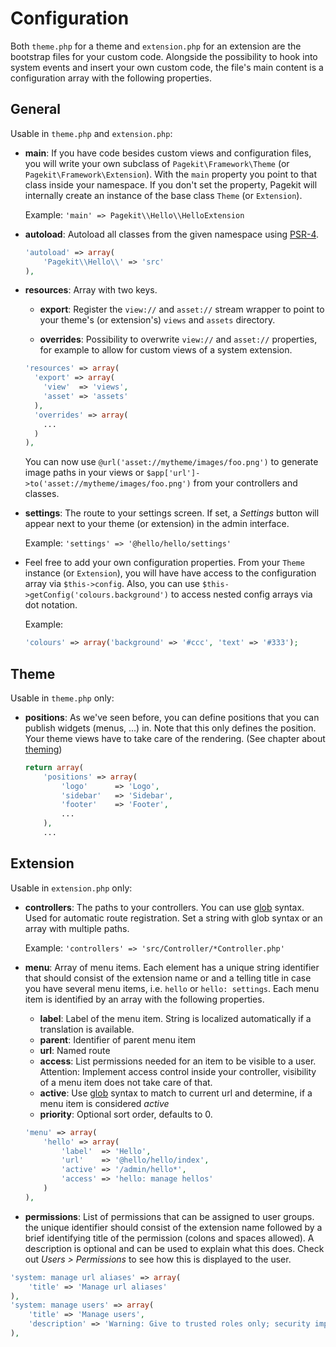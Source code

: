 # Configuration

Both `theme.php` for a theme and `extension.php` for an extension are the bootstrap files for your custom code. Alongside the possibility to hook into system events and insert your own custom code, the file's main content is a configuration array with the following properties.

## General

Usable in `theme.php` and `extension.php`:

  - **main**: If you have code besides custom views and configuration files, you will write your own subclass of `Pagekit\Framework\Theme` (or `Pagekit\Framework\Extension`). With the `main` property you point to that class inside your namespace. If you don't set the property, Pagekit will internally create an instance of the base class `Theme` (or
    `Extension`).

    Example: `'main' => Pagekit\\Hello\\HelloExtension`

  - **autoload**: Autoload all classes from the given namespace using [PSR-4](http://www.php-fig.org/psr/psr-4/).

    ```php
    'autoload' => array(
        'Pagekit\\Hello\\' => 'src'
    ),
    ```

  - **resources**: Array with two keys.

    - **export**: Register the `view://` and `asset://` stream wrapper to point to your theme's (or extension's) `views` and `assets` directory.

    - **overrides**: Possibility to overwrite `view://` and `asset://` properties, for example to allow for custom views of a system extension.

    ```php
    'resources' => array(
      'export' => array(
        'view'  => 'views',
        'asset' => 'assets'
      ),
      'overrides' => array(
        ...
      )
    ),
    ```

    You can now use `@url('asset://mytheme/images/foo.png')` to generate image paths in your views or `$app['url']->to('asset://mytheme/images/foo.png')` from your controllers and classes.

  - **settings**: The route to your settings screen. If set, a *Settings* button will appear next to your theme (or extension) in the admin interface.

    Example: `'settings' => '@hello/hello/settings'`

  - Feel free to add your own configuration properties. From your `Theme` instance (or `Extension`), you will have have access to the configuration array via `$this->config`. Also, you can use `$this->getConfig('colours.background')` to access nested config arrays via dot notation.

    Example:

    ```php
    'colours' => array('background' => '#ccc', 'text' => '#333');
    ```

## Theme

Usable in `theme.php` only:

- **positions**: As we've seen before, you can define positions that you can publish widgets (menus, ...) in. Note that this only defines the position. Your theme views have to take care of the rendering. (See chapter about [theming](theme.md))

  ```php
  return array(
      'positions' => array(
          'logo'      => 'Logo',
          'sidebar'   => 'Sidebar',
          'footer'    => 'Footer',
          ...
      ),
      ...
  ```

## Extension

Usable in `extension.php` only:

  - **controllers**: The paths to your controllers. You can use [glob](http://php.net/glob) syntax. Used for automatic route registration. Set a string with glob syntax or an array with multiple paths.

    Example: `'controllers' => 'src/Controller/*Controller.php'`

  - **menu**: Array of menu items. Each element has a unique string identifier that should consist of the extension name or and a telling title in case you have several menu items, i.e. `hello` or `hello: settings`. Each menu item is identified by an array with the following properties.

      - **label**: Label of the menu item. String is localized automatically if a translation is available.
      - **parent**: Identifier of parent menu item
      - **url**: Named route
      - **access**: List permissions needed for an item to be visible to a user. Attention: Implement access control inside your controller, visibility of a menu item does not take care of that.
      - **active**: Use [glob](http://php.net/glob) syntax to match to current url and determine, if a menu item is considered *active*
      - **priority**: Optional sort order, defaults to 0.

    ```php
    'menu' => array(
        'hello' => array(
            'label'  => 'Hello',
            'url'    => '@hello/hello/index',
            'active' => '/admin/hello*',
            'access' => 'hello: manage hellos'
        )
    ),
    ```

  - **permissions**: List of permissions that can be assigned to user groups. the unique identifier should consist of the extension name followed by a brief identifying title of the permission (colons and spaces allowed). A description is optional and can be used to explain what this does. Check out *Users > Permissions* to see how this is displayed to the user.

  ```php
  'system: manage url aliases' => array(
      'title' => 'Manage url aliases'
  ),
  'system: manage users' => array(
      'title' => 'Manage users',
      'description' => 'Warning: Give to trusted roles only; security implications.'
  ),
  ```
